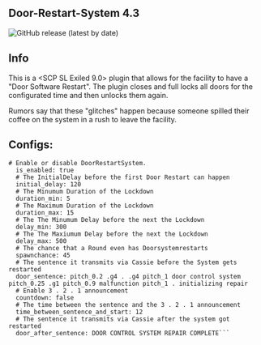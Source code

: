 ## Door-Restart-System 4.3
![GitHub release (latest by date)](https://img.shields.io/github/downloads/gamekuchen/DoorRestartSystem/v4.3.0/total?style=for-the-badge)
## Info
This is a <SCP SL Exiled 9.0> plugin that allows for the facility to have a "Door Software Restart". 
The plugin closes and full locks all doors for the configurated time and then unlocks them again.

Rumors say that these "glitches" happen because someone spilled their coffee on the system in a rush to leave the facility.

## Configs:
```DRS:
# Enable or disable DoorRestartSystem.
  is_enabled: true
  # The InitialDelay before the first Door Restart can happen
  initial_delay: 120
  # The Minumum Duration of the Lockdown
  duration_min: 5
  # The Maximum Duration of the Lockdown
  duration_max: 15
  # The The Minumum Delay before the next the Lockdown
  delay_min: 300
  # The The Maxiumum Delay before the next the Lockdown
  delay_max: 500
  # The chance that a Round even has Doorsystemrestarts
  spawnchance: 45
  # The sentence it transmits via Cassie before the System gets restarted
  door_sentence: pitch_0.2 .g4 . .g4 pitch_1 door control system pitch_0.25 .g1 pitch_0.9 malfunction pitch_1 . initializing repair
  # Enable 3 . 2 . 1 announcement
  countdown: false
  # The time between the sentence and the 3 . 2 . 1 announcement
  time_between_sentence_and_start: 12
  # The sentence it transmits via Cassie after the system got restarted
  door_after_sentence: DOOR CONTROL SYSTEM REPAIR COMPLETE```
